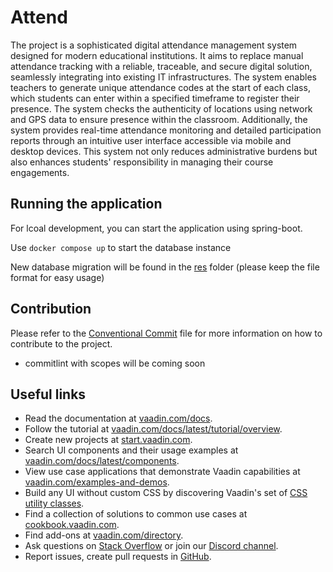 # Attend

The project is a sophisticated digital attendance management system designed for modern educational institutions. It aims to replace manual attendance tracking with a reliable, traceable, and secure digital solution, seamlessly integrating into existing IT infrastructures. The system enables teachers to generate unique attendance codes at the start of each class, which students can enter within a specified timeframe to register their presence. The system checks the authenticity of locations using network and GPS data to ensure presence within the classroom. Additionally, the system provides real-time attendance monitoring and detailed participation reports through an intuitive user interface accessible via mobile and desktop devices. This system not only reduces administrative burdens but also enhances students' responsibility in managing their course engagements.

## Running the application

For lcoal development, you can start the application using spring-boot.

Use ```docker compose up``` to start the database instance

New database migration will be found in the [res](./res) folder (please keep the file format for easy usage)

## Contribution

Please refer to the [Conventional Commit](https://www.conventionalcommits.org/en/v1.0.0/#summary) file for more information on how to contribute to the project.

- commitlint with scopes will be coming soon

## Useful links

- Read the documentation at [vaadin.com/docs](https://vaadin.com/docs).
- Follow the tutorial at [vaadin.com/docs/latest/tutorial/overview](https://vaadin.com/docs/latest/tutorial/overview).
- Create new projects at [start.vaadin.com](https://start.vaadin.com/).
- Search UI components and their usage examples at [vaadin.com/docs/latest/components](https://vaadin.com/docs/latest/components).
- View use case applications that demonstrate Vaadin capabilities at [vaadin.com/examples-and-demos](https://vaadin.com/examples-and-demos).
- Build any UI without custom CSS by discovering Vaadin's set of [CSS utility classes](https://vaadin.com/docs/styling/lumo/utility-classes). 
- Find a collection of solutions to common use cases at [cookbook.vaadin.com](https://cookbook.vaadin.com/).
- Find add-ons at [vaadin.com/directory](https://vaadin.com/directory).
- Ask questions on [Stack Overflow](https://stackoverflow.com/questions/tagged/vaadin) or join our [Discord channel](https://discord.gg/MYFq5RTbBn).
- Report issues, create pull requests in [GitHub](https://github.com/vaadin).
